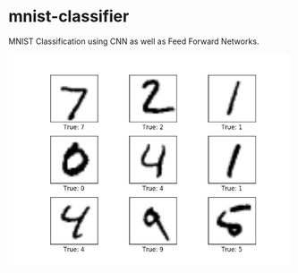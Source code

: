 # mnist-classifier
MNIST Classification using CNN as well as Feed Forward Networks.

![handwritten digits classification](images/figure_1.png)
